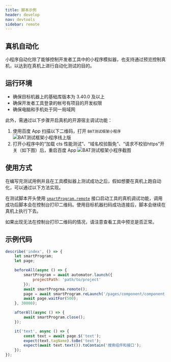 ```yaml
---
title: 脚本示例
header: develop
nav: devtools
sidebar: remote
---
```


## 真机自动化

小程序自动化除了能够控制开发者工具中的小程序模拟器，也支持通过预览控制真机，以达到在真机上进行自动化测试的目的。

## 运行环境

- 确保目标机器上的基础库版本为 3.40.0 及以上
- 确保开发者工具登录的帐号有项目的开发权限
- 确保电脑和手机处于同一局域网

此外，需通过以下步骤开启真机的开源宿主调试功能：

1. 使用百度 App 扫描以下二维码，打开 `BAT测试框架小程序`
![BAT测试框架小程序线上版](https://b.bdstatic.com/searchbox/icms/searchbox/img/bat-qrcode.png)
2. 打开小程序中的“加载 cts 性能测试”、“域名校验豁免”、“请求不校验https”开关（如下图）后，重启百度 App
![BAT测试框架小程序截图](https://b.bdstatic.com/searchbox/icms/searchbox/img/bat-shot.png)

## 使用方式

在编写完测试用例并且在工具模拟器上测试成功之后，假如想要在真机上跑自动化，可以通过以下方法实现。

在测试脚本开头使用 [`smartProgram.remote`](../smartprogram/remote) 接口启动工具的真机调试功能，调用成功后脚本会在控制台打印二维码。使用目标机器扫码成功连接后，脚本会继续在真机上执行下去。

如果出现无法在控制台打印二维码的情况，请注意查看工具中预览是否正常。

## 示例代码

``` javascript
describe('index', () => {
    let smartProgram;
    let page;

    beforeAll(async () => {
        smartProgram = await automator.launch({
            projectPath: 'path/to/project'
        });
        await smartProgrma.remote();
        page = await smartProgram.reLaunch('/pages/component/component');
        await page.waitFor(500);
    }, 30000);

    afterAll(async () => {
        await smartProgram.close();
    });

    it('text', async () => {
        const text = await page.$('text');
        expect(text.tagName).toBe('text');
        expect(await text.text()).toContain('搜索组件和接口');
    });
});
```